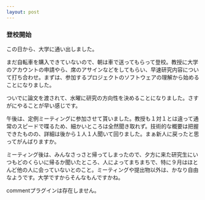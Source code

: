 ```yaml
---
layout: post
---
```

<h3>登校開始</h3>
<p>この日から、大学に通い出しました。</p>
<p>まだ自転車を購入できていないので、朝は車で送ってもらって登校。教授に大学のアカウントの申請やら、席のアサインなどをしてもらい、早速研究内容について打ち合わせ。まずは、参加するプロジェクトのソフトウェアの理解から始めることになりました。</p>
<p>ついでに論文を渡されて、水曜に研究の方向性を決めることになりました。さすがにやることが早い感じです。</p>
<p>午後は、定例ミーティングに参加させて貰いました。教授も１対１とは違って通常のスピードで喋るため、細かいところは全然聞き取れず。技術的な概要は把握できたものの、詳細は後から１人１人聞いて回りました。まぁ新人に戻ったと思ってがんばりますか。</p>
<p>ミーティング後は、みんなさっさと帰ってしまったので、夕方に来た研究生にいつもどのくらいに帰るか聞いたところ、人によってまちまちで、特に９月はほとんど他の人に会っていないとのこと。ミーティングや提出物以外は、かなり自由なようです。大学ですからそんなもんですかね。</p>
<p><span class="error">commentプラグインは存在しません。</span> </p>
